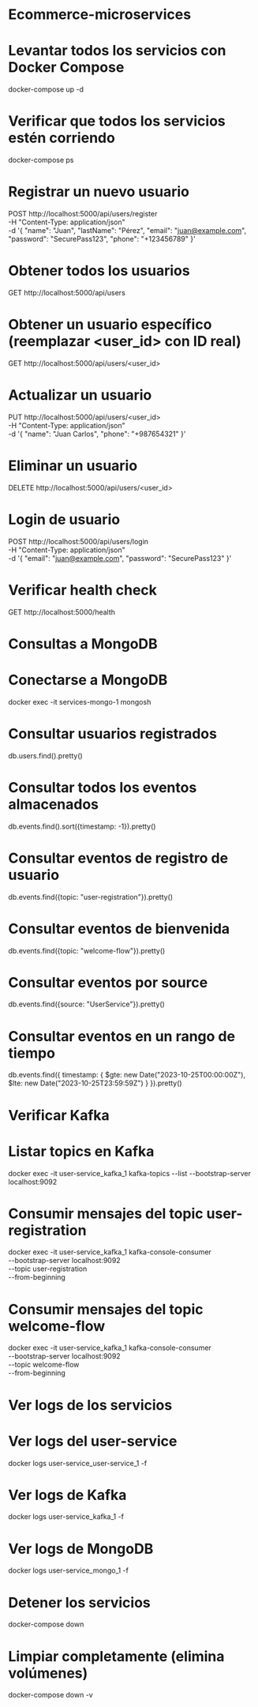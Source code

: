 # **Ecommerce-microservices**

# Levantar todos los servicios con Docker Compose
docker-compose up -d

# Verificar que todos los servicios estén corriendo
docker-compose ps

# Registrar un nuevo usuario

POST http://localhost:5000/api/users/register \
  -H "Content-Type: application/json" \
  -d '{
    "name": "Juan",
    "lastName": "Pérez",
    "email": "juan@example.com",
    "password": "SecurePass123",
    "phone": "+123456789"
  }'

# Obtener todos los usuarios
GET http://localhost:5000/api/users

# Obtener un usuario específico (reemplazar <user_id> con ID real)
GET http://localhost:5000/api/users/<user_id>

# Actualizar un usuario
PUT http://localhost:5000/api/users/<user_id> \
  -H "Content-Type: application/json" \
  -d '{
    "name": "Juan Carlos",
    "phone": "+987654321"
  }'

# Eliminar un usuario
DELETE http://localhost:5000/api/users/<user_id>

# Login de usuario
POST http://localhost:5000/api/users/login \
  -H "Content-Type: application/json" \
  -d '{
    "email": "juan@example.com",
    "password": "SecurePass123"
  }'

# Verificar health check
GET http://localhost:5000/health

# **Consultas a MongoDB**
# Conectarse a MongoDB
docker exec -it services-mongo-1 mongosh

# Consultar usuarios registrados
db.users.find().pretty()

# Consultar todos los eventos almacenados
db.events.find().sort({timestamp: -1}).pretty()

# Consultar eventos de registro de usuario
db.events.find({topic: "user-registration"}).pretty()

# Consultar eventos de bienvenida
db.events.find({topic: "welcome-flow"}).pretty()

# Consultar eventos por source
db.events.find({source: "UserService"}).pretty()

# Consultar eventos en un rango de tiempo
db.events.find({
  timestamp: {
    $gte: new Date("2023-10-25T00:00:00Z"),
    $lte: new Date("2023-10-25T23:59:59Z")
  }
}).pretty()

# **Verificar Kafka**
# Listar topics en Kafka
docker exec -it user-service_kafka_1 kafka-topics --list --bootstrap-server localhost:9092

# Consumir mensajes del topic user-registration
docker exec -it user-service_kafka_1 kafka-console-consumer \
  --bootstrap-server localhost:9092 \
  --topic user-registration \
  --from-beginning

# Consumir mensajes del topic welcome-flow
docker exec -it user-service_kafka_1 kafka-console-consumer \
  --bootstrap-server localhost:9092 \
  --topic welcome-flow \
  --from-beginning

# **Ver logs de los servicios**
# Ver logs del user-service
docker logs user-service_user-service_1 -f

# Ver logs de Kafka
docker logs user-service_kafka_1 -f

# Ver logs de MongoDB
docker logs user-service_mongo_1 -f

# **Detener los servicios**
docker-compose down

# Limpiar completamente (elimina volúmenes)
docker-compose down -v
